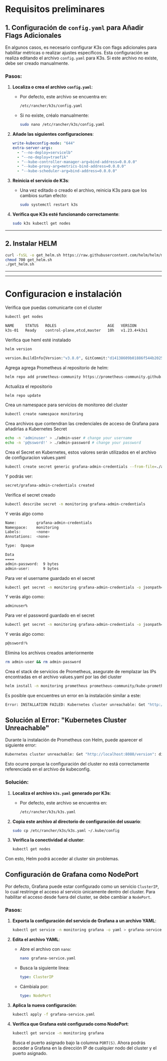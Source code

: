 # Requisitos preliminares

## 1. Configuración de `config.yaml` para Añadir Flags Adicionales

En algunos casos, es necesario configurar K3s con flags adicionales para habilitar métricas o realizar ajustes específicos. Esta configuración se realiza editando el archivo `config.yaml` para K3s. Si este archivo no existe, debe ser creado manualmente.

### Pasos:

1. **Localiza o crea el archivo `config.yaml`**:
   - Por defecto, este archivo se encuentra en:
     ```bash
     /etc/rancher/k3s/config.yaml
     ```
   - Si no existe, créalo manualmente:
     ```bash
     sudo nano /etc/rancher/k3s/config.yaml
     ```

2. **Añade las siguientes configuraciones**:
   ```yaml
   write-kubeconfig-mode: "644"
   extra-server-args:
     - "--no-deploy=servicelb"
     - "--no-deploy=traefik"
     - "--kube-controller-manager-arg=bind-address=0.0.0.0"
     - "--kube-proxy-arg=metrics-bind-address=0.0.0.0"
     - "--kube-scheduler-arg=bind-address=0.0.0.0"
   ```

3. **Reinicia el servicio de K3s**:
   - Una vez editado o creado el archivo, reinicia K3s para que los cambios surtan efecto:
     ```bash
     sudo systemctl restart k3s
     ```

4. **Verifica que K3s esté funcionando correctamente**:
   ```bash
   sudo k3s kubectl get nodes
   ```

---

## 2. Instalar HELM

```bash
curl -fsSL -o get_helm.sh https://raw.githubusercontent.com/helm/helm/main/scripts/get-helm-3
chmod 700 get_helm.sh
./get_helm.sh
```
---
---
# Configuracion e instalación

Verifica que puedas comunicarte con el cluster
```bash
kubectl get nodes
```
```bash
NAME     STATUS   ROLES                       AGE   VERSION
k3s-01   Ready    control-plane,etcd,master   10h   v1.23.4+k3s1
```
Verifica que heml esté instalado
```bash
helm version
```
```bash
version.BuildInfo{Version:"v3.8.0", GitCommit:"d14138609b01886f544b2025f5000351c9eb092e", GitTreeState:"clean", GoVersion:"go1.17.5"}
```
Agrega agrega Prometheus al repositorio de helm:
```bash
helm repo add prometheus-community https://prometheus-community.github.io/helm-charts
```
Actualiza el repositorio
```bash
helm repo update
```
Crea un namespace para servicios de monitoreo del cluster
```bash
kubectl create namespace monitoring
```
Crea archivos que contendran las credenciales de acceso de Grafana para añadirlas a Kubernetes Secret
```bash
echo -n 'adminuser' > ./admin-user # change your username
echo -n 'p@ssword!' > ./admin-password # change your password
```
Crea el Secret en Kubernetes, estos valores serán utilizados en el archivo de configuracion values.yaml
```bash
kubectl create secret generic grafana-admin-credentials --from-file=./admin-user --from-file=admin-password -n monitoring
```
Y podrás ver:
```bash
secret/grafana-admin-credentials created
```
Verifica el secret creado
```bash
kubectl describe secret -n monitoring grafana-admin-credentials
```
Y verás algo como
```bash
Name:         grafana-admin-credentials
Namespace:    monitoring
Labels:       <none>
Annotations:  <none>

Type:  Opaque

Data
====
admin-password:  9 bytes
admin-user:      9 bytes
```
Para ver el username guardado en el secret
```bash
kubectl get secret -n monitoring grafana-admin-credentials -o jsonpath="{.data.admin-user}" | base64 --decode
```
Y verás algo como:
```bash
adminuser%
```
Para ver el password guardado en el secret
```bash
kubectl get secret -n monitoring grafana-admin-credentials -o jsonpath="{.data.admin-password}" | base64 --decode
```
Y verás algo como:
```bash
p@ssword!%
```
Elimina los archivos creados anteriormente
```bash
rm admin-user && rm admin-password
```
Crea el stack de servicios de Prometheus, asegurate de remplazar las IPs encontradas en el archivo values.yaml por las del cluster
```bash
helm install -n monitoring prometheus prometheus-community/kube-prometheus-stack -f values.yaml
```
Es posible que encuentres un error en la instalación similar a este:
```bash
Error: INSTALLATION FAILED: Kubernetes cluster unreachable: Get "http://localhost:8080/version": dial tcp 127.0.0.1:8080: connect: connection refused
```

## Solución al Error: "Kubernetes Cluster Unreachable"

Durante la instalación de Prometheus con Helm, puede aparecer el siguiente error:
```bash
Kubernetes cluster unreachable: Get "http://localhost:8080/version": dial tcp 127.0.0.1:8080: connect: connection refused
```

Esto ocurre porque la configuración del cluster no está correctamente referenciada en el archivo de kubeconfig.

### Solución:

1. **Localiza el archivo `k3s.yaml` generado por K3s**:
   - Por defecto, este archivo se encuentra en:
     ```bash
     /etc/rancher/k3s/k3s.yaml
     ```

2. **Copia este archivo al directorio de configuración del usuario**:
   ```bash
   sudo cp /etc/rancher/k3s/k3s.yaml ~/.kube/config
   ```

3. **Verifica la conectividad al cluster**:
   ```bash
   kubectl get nodes
   ```

Con esto, Helm podrá acceder al cluster sin problemas.

## Configuración de Grafana como NodePort

Por defecto, Grafana puede estar configurado como un servicio `ClusterIP`, lo cual restringe el acceso al servicio únicamente dentro del cluster. Para habilitar el acceso desde fuera del cluster, se debe cambiar a `NodePort`.

### Pasos:

1. **Exporta la configuración del servicio de Grafana a un archivo YAML**:
   ```bash
   kubectl get service -n monitoring grafana -o yaml > grafana-service.yaml
   ```

2. **Edita el archivo YAML**:
   - Abre el archivo con `nano`:
     ```bash
     nano grafana-service.yaml
     ```
   - Busca la siguiente línea:
     ```yaml
     type: ClusterIP
     ```
   - Cámbiala por:
     ```yaml
     type: NodePort
     ```

3. **Aplica la nueva configuración**:
   ```bash
   kubectl apply -f grafana-service.yaml
   ```

4. **Verifica que Grafana esté configurado como NodePort**:
   ```bash
   kubectl get service -n monitoring grafana
   ```

   Busca el puerto asignado bajo la columna `PORT(S)`. Ahora podrás acceder a Grafana en la dirección IP de cualquier nodo del cluster y el puerto asignado.

